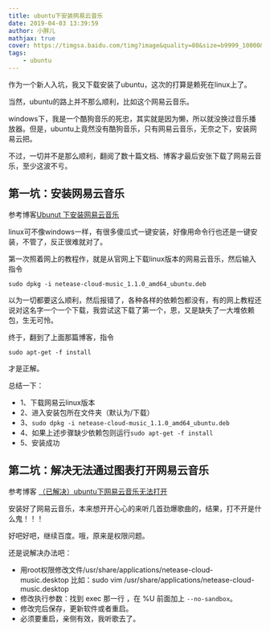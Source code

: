 ```yaml
---
title: ubuntu下安装网易云音乐
date: 2019-04-03 13:39:59
author: 小胖儿
mathjax: true
cover: https://timgsa.baidu.com/timg?image&quality=80&size=b9999_10000&sec=1575097965880&di=fdc16ec7d40ce41dec45da8c59d1f492&imgtype=0&src=http%3A%2F%2Fwww.91wzg.com%2Fuploads%2Fallimg%2F170712%2F14001450Y_0.png
tags:
	- ubuntu
---
```


作为一个新人入坑，我又下载安装了ubuntu，这次的打算是赖死在linux上了。

当然，ubuntu的路上并不那么顺利，比如这个网易云音乐。

<!-- more -->

windows下，我是一个酷狗音乐的死忠，其实就是因为懒，所以就没换过音乐播放器。但是，ubuntu上竟然没有酷狗音乐，只有网易云音乐，无奈之下，安装网易云把。

不过，一切并不是那么顺利，翻阅了数十篇文档、博客才最后安张下载了网易云音乐，至少这波不亏。

## 第一坑：安装网易云音乐

参考博客[Ubunut 下安装网易云音乐](https://blog.csdn.net/u013372308/article/details/80234197)

linux可不像windows一样，有很多傻瓜式一键安装，好像用命令行也还是一键安装，不管了，反正很难就对了。

第一次照着网上的教程作，就是从官网上下载linux版本的网易云音乐，然后输入指令

`sudo dpkg -i netease-cloud-music_1.1.0_amd64_ubuntu.deb`

以为一切都要这么顺利，然后报错了，各种各样的依赖包都没有，有的网上教程还说对这名字一个一个下载，我尝试这下载了第一个，恩，又是缺失了一大堆依赖包，生无可怜。

终于，翻到了上面那篇博客，指令

`sudo apt-get -f install`

才是正解。

总结一下：

- 1、下载网易云linux版本
- 2、进入安装包所在文件夹（默认为/下载）
- 3、`sudo dpkg -i netease-cloud-music_1.1.0_amd64_ubuntu.deb`
- 4、如果上述步骤缺少依赖包则运行`sudo apt-get -f install`
- 5、安装成功

## 第二坑：解决无法通过图表打开网易云音乐

参考博客   [（已解决）ubuntu下网易云音乐无法打开]( https://blog.csdn.net/Handoking/article/details/81026651)

安装好了网易云音乐，本来想开开心心的来听几首劲爆歌曲的，结果，打不开是什么鬼！！！

好吧好吧，继续百度。哦，原来是权限问题。

还是说解决办法吧：

- 用root权限修改文件/usr/share/applications/netease-cloud-music.desktop
  比如：sudo vim /usr/share/applications/netease-cloud-music.desktop 
- 修改执行参数：找到 exec 那一行 ，在 %U 前面加上 `--no-sandbox`。 
- 修改完后保存，更新软件或者重启。
- 必须要重启，亲侧有效，我听歌去了。